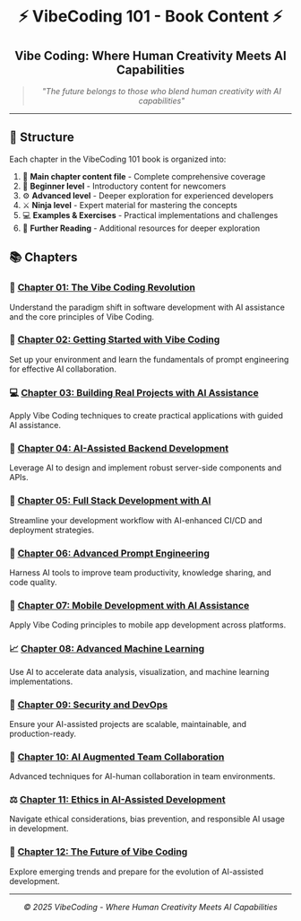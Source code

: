 <div align="center">

# ⚡ VibeCoding 101 - Book Content ⚡

</div>

<div align="center">

## Vibe Coding: Where Human Creativity Meets AI Capabilities

</div>

<div align="center">

> *"The future belongs to those who blend human creativity with AI capabilities"*

</div>

---

## 📓 Structure

Each chapter in the VibeCoding 101 book is organized into:

1. 📝 **Main chapter content file** - Complete comprehensive coverage
2. 🔰 **Beginner level** - Introductory content for newcomers
3. ⚙️ **Advanced level** - Deeper exploration for experienced developers
4. ⚔️ **Ninja level** - Expert material for mastering the concepts
5. 💻 **Examples & Exercises** - Practical implementations and challenges
6. 📖 **Further Reading** - Additional resources for deeper exploration

## 📚 Chapters

### 🌟 [Chapter 01: The Vibe Coding Revolution](Chapter_01_The_Vibe_Coding_Revolution/)
Understand the paradigm shift in software development with AI assistance and the core principles of Vibe Coding.

### 🚀 [Chapter 02: Getting Started with Vibe Coding](Chapter_02_Getting_Started_with_Vibe_Coding/)
Set up your environment and learn the fundamentals of prompt engineering for effective AI collaboration.

### 💻 [Chapter 03: Building Real Projects with AI Assistance](Chapter_03_Building_Real_Projects_with_AI_Assistance/)
Apply Vibe Coding techniques to create practical applications with guided AI assistance.

### 🔧 [Chapter 04: AI-Assisted Backend Development](Chapter_04_AI_Powered_Backend_Development/)
Leverage AI to design and implement robust server-side components and APIs.

### 🚚 [Chapter 05: Full Stack Development with AI](Chapter_05_Full_Stack_Development_with_AI/)
Streamline your development workflow with AI-enhanced CI/CD and deployment strategies.

### 👥 [Chapter 06: Advanced Prompt Engineering](Chapter_06_Advanced_Prompt_Engineering/)
Harness AI tools to improve team productivity, knowledge sharing, and code quality.

### 📱 [Chapter 07: Mobile Development with AI Assistance](Chapter_07_Mobile_Development/)
Apply Vibe Coding principles to mobile app development across platforms.

### 📈 [Chapter 08: Advanced Machine Learning](Chapter_08_Advanced_Machine_Learning/)
Use AI to accelerate data analysis, visualization, and machine learning implementations.

### 🚀 [Chapter 09: Security and DevOps](Chapter_09_Security_and_DevOps/)
Ensure your AI-assisted projects are scalable, maintainable, and production-ready.

### 👥 [Chapter 10: AI Augmented Team Collaboration](Chapter_10_AI_Augmented_Team_Collaboration/)
Advanced techniques for AI-human collaboration in team environments.

### ⚖️ [Chapter 11: Ethics in AI-Assisted Development](Chapter_11_Ethics_in_AI_Assisted_Development/)
Navigate ethical considerations, bias prevention, and responsible AI usage in development.

### 🔮 [Chapter 12: The Future of Vibe Coding](Chapter_12_Future_of_Vibe_Coding/)
Explore emerging trends and prepare for the evolution of AI-assisted development.

---

<div align="center">

*© 2025 VibeCoding - Where Human Creativity Meets AI Capabilities*

</div>
